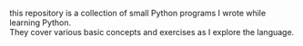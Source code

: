 
this repository is a collection of small Python programs I wrote while learning Python.  
They cover various basic concepts and exercises as I explore the language.
